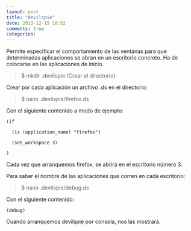 ```yaml
---
layout: post
title: "devilspie"
date: 2013-12-15 18:52
comments: true
categories: 
---
```

Permite especificar el comportamiento de las ventanas para que determinadas aplicaciones se abran en un escritorio concreto. Ha de colocarse en las aplicaciones de inicio.

>$ mkdir .devilspie (Crear el directorio)

Crear por cada aplicación un archivo .ds en el directorio:

>$ nano .devilspie/firefox.ds

Con el siguiente contenido a modo de ejemplo:

	(if

	  (is (application_name) "firefox")

	  (set_workspace 3)

	)

Cada vez que arranquemos firefox, se abrirá en el escritorio número 3.

Para saber el nombre de las aplicaciones que corren en cada escritorio:

>$ nano .devilspie/debug.ds

Con el siguiente contenido:

	(debug)

Cuando arranquemos devilspie por consola, nos las mostrará.

